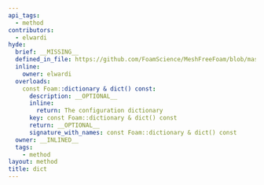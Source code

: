 ```yaml
---
api_tags:
  - method
contributors:
  - elwardi
hyde:
  brief: __MISSING__
  defined_in_file: https://github.com/FoamScience/MeshFreeFoam/blob/master/src/meshfree/shapes/basicShape/basicShape.H
  inline:
    owner: elwardi
  overloads:
    const Foam::dictionary & dict() const:
      description: __OPTIONAL__
      inline:
        return: The configuration dictionary
      key: const Foam::dictionary & dict() const
      return: __OPTIONAL__
      signature_with_names: const Foam::dictionary & dict() const
  owner: __INLINED__
  tags:
    - method
layout: method
title: dict
---
```

